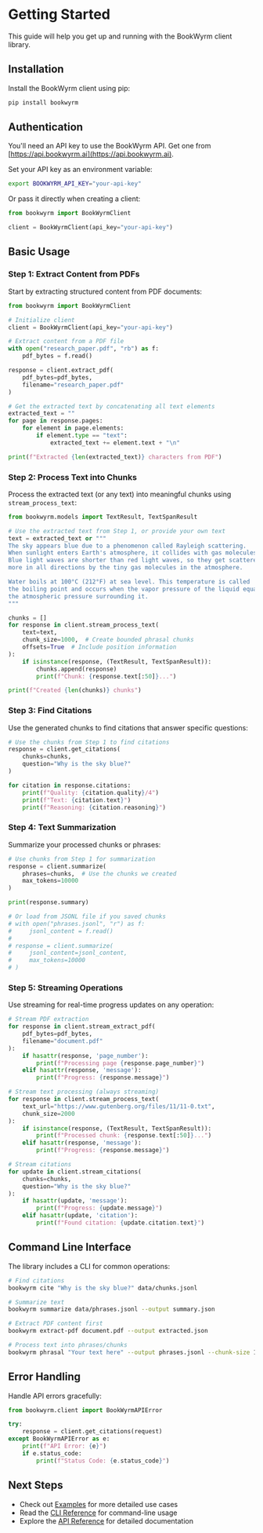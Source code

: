 # Getting Started

This guide will help you get up and running with the BookWyrm client library.

## Installation

Install the BookWyrm client using pip:

```bash
pip install bookwyrm
```

## Authentication

You'll need an API key to use the BookWyrm API. Get one from [https://api.bookwyrm.ai](https://api.bookwyrm.ai).

Set your API key as an environment variable:

```bash
export BOOKWYRM_API_KEY="your-api-key"
```

Or pass it directly when creating a client:

```python
from bookwyrm import BookWyrmClient

client = BookWyrmClient(api_key="your-api-key")
```

## Basic Usage

### Step 1: Extract Content from PDFs

Start by extracting structured content from PDF documents:

```python
from bookwyrm import BookWyrmClient

# Initialize client
client = BookWyrmClient(api_key="your-api-key")

# Extract content from a PDF file
with open("research_paper.pdf", "rb") as f:
    pdf_bytes = f.read()

response = client.extract_pdf(
    pdf_bytes=pdf_bytes,
    filename="research_paper.pdf"
)

# Get the extracted text by concatenating all text elements
extracted_text = ""
for page in response.pages:
    for element in page.elements:
        if element.type == "text":
            extracted_text += element.text + "\n"

print(f"Extracted {len(extracted_text)} characters from PDF")
```

### Step 2: Process Text into Chunks

Process the extracted text (or any text) into meaningful chunks using `stream_process_text`:

```python
from bookwyrm.models import TextResult, TextSpanResult

# Use the extracted text from Step 1, or provide your own text
text = extracted_text or """
The sky appears blue due to a phenomenon called Rayleigh scattering. 
When sunlight enters Earth's atmosphere, it collides with gas molecules. 
Blue light waves are shorter than red light waves, so they get scattered 
more in all directions by the tiny gas molecules in the atmosphere.

Water boils at 100°C (212°F) at sea level. This temperature is called 
the boiling point and occurs when the vapor pressure of the liquid equals 
the atmospheric pressure surrounding it.
"""

chunks = []
for response in client.stream_process_text(
    text=text,
    chunk_size=1000,  # Create bounded phrasal chunks
    offsets=True  # Include position information
):
    if isinstance(response, (TextResult, TextSpanResult)):
        chunks.append(response)
        print(f"Chunk: {response.text[:50]}...")

print(f"Created {len(chunks)} chunks")
```

### Step 3: Find Citations

Use the generated chunks to find citations that answer specific questions:

```python
# Use the chunks from Step 1 to find citations
response = client.get_citations(
    chunks=chunks,
    question="Why is the sky blue?"
)

for citation in response.citations:
    print(f"Quality: {citation.quality}/4")
    print(f"Text: {citation.text}")
    print(f"Reasoning: {citation.reasoning}")
```

### Step 4: Text Summarization

Summarize your processed chunks or phrases:

```python
# Use chunks from Step 1 for summarization
response = client.summarize(
    phrases=chunks,  # Use the chunks we created
    max_tokens=10000
)

print(response.summary)

# Or load from JSONL file if you saved chunks
# with open("phrases.jsonl", "r") as f:
#     jsonl_content = f.read()
# 
# response = client.summarize(
#     jsonl_content=jsonl_content,
#     max_tokens=10000
# )
```

### Step 5: Streaming Operations

Use streaming for real-time progress updates on any operation:

```python
# Stream PDF extraction
for response in client.stream_extract_pdf(
    pdf_bytes=pdf_bytes,
    filename="document.pdf"
):
    if hasattr(response, 'page_number'):
        print(f"Processing page {response.page_number}")
    elif hasattr(response, 'message'):
        print(f"Progress: {response.message}")

# Stream text processing (always streaming)
for response in client.stream_process_text(
    text_url="https://www.gutenberg.org/files/11/11-0.txt",
    chunk_size=2000
):
    if isinstance(response, (TextResult, TextSpanResult)):
        print(f"Processed chunk: {response.text[:50]}...")
    elif hasattr(response, 'message'):
        print(f"Progress: {response.message}")

# Stream citations
for update in client.stream_citations(
    chunks=chunks,
    question="Why is the sky blue?"
):
    if hasattr(update, 'message'):
        print(f"Progress: {update.message}")
    elif hasattr(update, 'citation'):
        print(f"Found citation: {update.citation.text}")
```

## Command Line Interface

The library includes a CLI for common operations:

```bash
# Find citations
bookwyrm cite "Why is the sky blue?" data/chunks.jsonl

# Summarize text
bookwyrm summarize data/phrases.jsonl --output summary.json

# Extract PDF content first
bookwyrm extract-pdf document.pdf --output extracted.json

# Process text into phrases/chunks
bookwyrm phrasal "Your text here" --output phrases.jsonl --chunk-size 1000
```

## Error Handling

Handle API errors gracefully:

```python
from bookwyrm.client import BookWyrmAPIError

try:
    response = client.get_citations(request)
except BookWyrmAPIError as e:
    print(f"API Error: {e}")
    if e.status_code:
        print(f"Status Code: {e.status_code}")
```

## Next Steps

- Check out [Examples](examples.md) for more detailed use cases
- Read the [CLI Reference](cli.md) for command-line usage
- Explore the [API Reference](api/index.md) for detailed documentation
